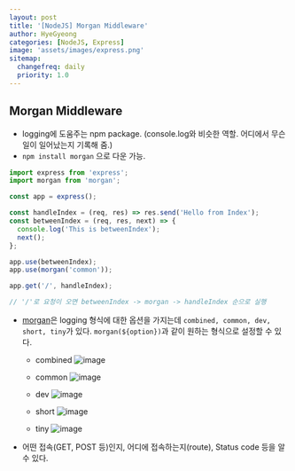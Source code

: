 ```yaml
---
layout: post
title: '[NodeJS] Morgan Middleware'
author: HyeGyeong
categories: [NodeJS, Express]
image: 'assets/images/express.png'
sitemap:
  changefreq: daily
  priority: 1.0
---
```


## Morgan Middleware

- logging에 도움주는 npm package. (console.log와 비슷한 역할. 어디에서 무슨 일이 일어났는지 기록해 줌.)
- `npm install morgan` 으로 다운 가능.

```js
import express from 'express';
import morgan from 'morgan';

const app = express();

const handleIndex = (req, res) => res.send('Hello from Index');
const betweenIndex = (req, res, next) => {
  console.log('This is betweenIndex');
  next();
};

app.use(betweenIndex);
app.use(morgan('common'));

app.get('/', handleIndex);

// '/'로 요청이 오면 betweenIndex -> morgan -> handleIndex 순으로 실행
```

- [morgan](https://www.npmjs.com/package/morgan)은 logging 형식에 대한 옵션을 가지는데 `combined, common, dev, short, tiny`가 있다. `morgan(${option})`과 같이 원하는 형식으로 설정할 수 있다.

  - combined
    ![image](https://user-images.githubusercontent.com/25483027/59443283-a6d70b80-8e36-11e9-8d7a-82d56d016bd2.png)

  - common
    ![image](https://user-images.githubusercontent.com/25483027/59443336-c66e3400-8e36-11e9-842a-348a009a5a33.png)

  - dev
    ![image](https://user-images.githubusercontent.com/25483027/59443190-7db67b00-8e36-11e9-9c39-1d86b5b80e92.png)

  - short
    ![image](https://user-images.githubusercontent.com/25483027/59443398-df76e500-8e36-11e9-8efc-a44aca7b33c5.png)

  - tiny
    ![image](https://user-images.githubusercontent.com/25483027/59443446-f3bae200-8e36-11e9-94e3-bb0c234686b0.png)

- 어떤 접속(GET, POST 등)인지, 어디에 접속하는지(route), Status code 등을 알 수 있다.
